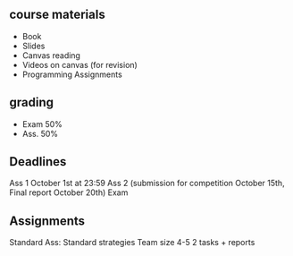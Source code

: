 ## course materials
* Book
* Slides
* Canvas reading
* Videos on canvas (for revision)
* Programming Assignments

## grading
* Exam 50%
* Ass. 50%

## Deadlines
Ass 1 October 1st at 23:59
Ass 2 (submission for competition October 15th, Final report October 20th)
Exam

## Assignments
Standard Ass:
Standard strategies
Team size 4-5
2 tasks + reports